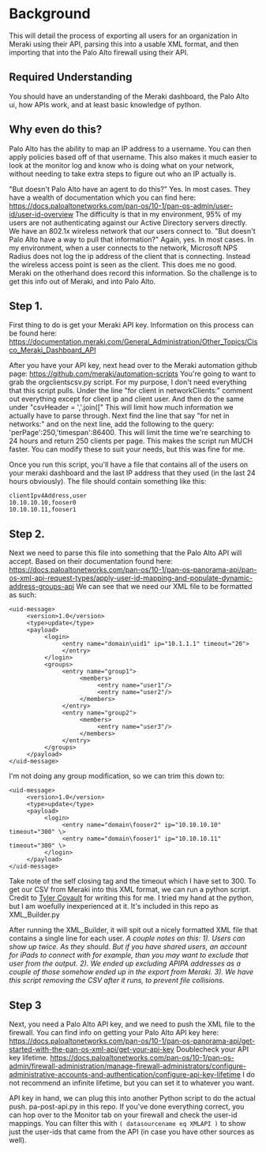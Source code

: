 # Background

This will detail the process of exporting all users for an organization in Meraki using their API, parsing this into a usable XML format, and then importing that into the Palo Alto firewall using their API.  

## Required Understanding

You should have an understanding of the Meraki dashboard, the Palo Alto ui, how APIs work, and at least basic knowledge of python. 

## Why even do this? 

Palo Alto has the ability to map an IP address to a username. You can then apply policies based off of that username.  This also makes it much easier to look at the monitor log and know who is doing what on your network, without needing to take extra steps to figure out who an IP actually is.  

"But doesn't Palo Alto have an agent to do this?"  Yes. In most cases.  They have a wealth of documentation which you can find here: https://docs.paloaltonetworks.com/pan-os/10-1/pan-os-admin/user-id/user-id-overview  The difficulty is that in my environment, 95% of my users are not authenticating against our Active Directory servers directly.  We have an 802.1x wireless network that our users connect to. "But doesn't Palo Alto have a way to pull that information?"  Again, yes.  In most cases.  In my environment, when a user connects to the network, Microsoft NPS Radius does not log the ip address of the client that is connecting.  Instead the wireless access point is seen as the client.  This does me no good. Meraki on the otherhand does record this information.  So the challenge is to get this info out of Meraki, and into Palo Alto. 

## Step 1.

First thing to do is get your Meraki API key. Information on this process can be found here: https://documentation.meraki.com/General_Administration/Other_Topics/Cisco_Meraki_Dashboard_API

After you have your API key, next head over to the Meraki automation github page: https://github.com/meraki/automation-scripts You're going to want to grab the orgclientscsv.py script.  For my purpose, I don't need everything that this script pulls.  Under the line "for client in networkClients:" comment out everything except for client ip and client user. And then do the same under "csvHeader = ','.join(\[" This will limit how much information we actually have to parse through.  Next find the line that say "for net in networks:" and on the next line, add the following to the query: 'perPage':250,'timespan':86400.  This will limit the time we're searching to 24 hours and return 250 clients per page.  This makes the script run MUCH faster.  You can modify these to suit your needs, but this was fine for me. 

Once you run this script, you'll have a file that contains all of the users on your meraki dashboard and the last IP address that they used (in the last 24 hours obviously).  The file should contain something like this: 
```
clientIpv4Address,user
10.10.10.10,fooser0
10.10.10.11,fooser1
```

## Step 2.

Next we need to parse this file into something that the Palo Alto API will accept.  Based on their documentation found here: https://docs.paloaltonetworks.com/pan-os/10-1/pan-os-panorama-api/pan-os-xml-api-request-types/apply-user-id-mapping-and-populate-dynamic-address-groups-api We can see that we need our XML file to be formatted as such:
```
<uid-message> 
     <version>1.0</version> 
     <type>update</type> 
     <payload> 
          <login> 
               <entry name="domain\uid1" ip="10.1.1.1" timeout="20"> 
               </entry> 
          </login> 
          <groups> 
               <entry name="group1"> 
                    <members> 
                         <entry name="user1"/> 
                         <entry name="user2"/> 
                    </members> 
               </entry> 
               <entry name="group2"> 
                    <members> 
                         <entry name="user3"/> 
                    </members> 
               </entry> 
          </groups> 
     </payload> 
</uid-message>
```
I'm not doing any group modification, so we can trim this down to:
```
<uid-message> 
     <version>1.0</version> 
     <type>update</type> 
     <payload> 
          <login> 
               <entry name="domain\fooser2" ip="10.10.10.10" timeout="300" \> 
               <entry name="domain\fooser1" ip="10.10.10.11" timeout="300" \>
          </login> 
     </payload> 
</uid-message>
```
Take note of the self closing tag and the timeout which I have set to 300.  To get our CSV from Meraki into this XML format, we can run a python script. Credit to [Tyler Covault](https://github.com/Tyco2194) for writing this for me.  I tried my hand at the python, but I am woefully inexperienced at it. It's included in this repo as XML_Builder.py

After running the XML_Builder, it will spit out a nicely formatted XML file that contains a single line for each user.  *A couple notes on this: 1). Users can show up twice. As they should. But if you have shared users, an account for iPads to connect with for example, than you may want to exclude that user from the output. 2). We ended up excluding APIPA addresses as a couple of those somehow ended up in the export from Meraki. 3). We have this script removing the CSV after it runs, to prevent file collisions.*

## Step 3

Next, you need a Palo Alto API key, and we need to push the XML file to the firewall. You can find info on getting your Palo Alto API key here: https://docs.paloaltonetworks.com/pan-os/10-1/pan-os-panorama-api/get-started-with-the-pan-os-xml-api/get-your-api-key  Doublecheck your API key lifetime. https://docs.paloaltonetworks.com/pan-os/10-1/pan-os-admin/firewall-administration/manage-firewall-administrators/configure-administrative-accounts-and-authentication/configure-api-key-lifetime  I do not recommend an infinite lifetime, but you can set it to whatever you want. 

API key in hand, we can plug this into another Python script to do the actual push.  pa-post-api.py in this repo. If you've done everything correct, you can hop over to the Monitor tab on your firewall and check the user-id mappings. You can filter this with `( datasourcename eq XMLAPI )` to show just the user-ids that came from the API (in case you have other sources as well). 
